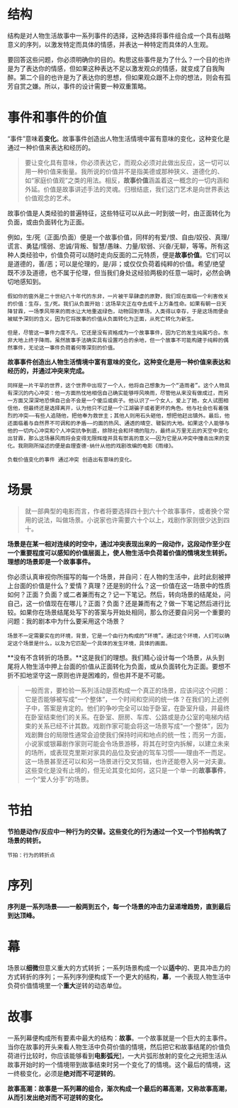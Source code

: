 # 结构

结构是对人物生活故事中一系列事件的选择，这种选择将事件组合成一个具有战略意义的序列，以激发特定而具体的情感，并表达一种特定而具体的人生观。

要回答这些问题，你必须明确你的目的。构思这些事件是为了什么？一个目的也许是为了表达你的情感，但如果这种表达不足以激发观众的情感，就变成了自我陶醉。第二个目的也许是为了表达你的思想，但如果观众跟不上你的想法，则会有孤芳自赏之嫌。所以，事件的设计需要一种双重策略。

# 事件和事件的价值

“事件”意味着**变化**。故事事件创造出人物生活情境中富有意味的变化，这种变化是通过一种价值来表达和经历的。

> 要让变化具有意味，你必须表达它，而观众必须对此做出反应，这一切可以用一种价值来衡量。我所说的价值并不是指美德或那种狭义、道德化的、如“家庭价值观”之类的用法。相反，**故事价值**涵盖着这一概念的一切内涵和外延。价值是故事讲述手法的灵魂。归根结底，我们这门艺术是向世界表达价值观念的艺术。

故事价值是人类经验的普遍特征，这些特征可以从此一时到彼一时，由正面转化为负面，或由负面转化为正面。

例如，生/死（正面/负面）便是一个故事价值，同样的有爱/恨、自由/奴役、真理/谎言、勇猛/懦弱、忠诚/背叛、智慧/愚昧、力量/软弱、兴奋/无聊，等等。所有这种人类经验中，价值负荷可以随时走向反面的二元特质，便是**故事价值**。它们可以是道德的，善/恶；可以是伦理的，是/非；或仅仅负荷着纯粹的价值。希望/绝望既不涉及道德，也不属于伦理，但当我们身处这经验两极的任意一端时，必然会确切地感知到。

```
假如你的窗外是二十世纪八十年代的东非，一片被干旱肆虐的原野，我们现在面临一个利害攸关的价值：生存，生/死。我们从负面开始：这场旱灾正在夺去成千上万条性命。如果有朝一日天降甘霖，一场季风带来的雨水让大地重返绿色，动物回到草场，人类得以幸存，于是这场雨便会被赋予深刻的含义，因为它将故事的价值从负面转化为正面，从死亡转化为新生。

但是，尽管这一事件力度不凡，它还是没有资格成为一个故事事件，因为它的发生纯属巧合。东非大地上终于降雨。虽然故事手法确实具有设置巧合的余地，但一个故事不可能构建于纯粹的偶然事件，无论这一事件负荷着何等深刻的价值。
```

**故事事件创造出人物生活情境中富有意味的变化，这种变化是用一种价值来表达和经历的，并通过冲突来完成。**

```
同样是一片干旱的世界，这个世界中出现了一个人，他将自己想象为一个“造雨者”。这个人物具有深沉的内心冲突：他一方面热忱地相信自己确实能够呼风唤雨，尽管他从来没有做成过，而另一方面又深深地恐惧自己会不会是一个傻瓜或疯子。他认识了一个女人，爱上了她，女人试图相信他，但最终还是选择离开，认为他只不过是一个江湖骗子或者更坏的角色。他与社会也有着强烈的冲突——有些人追随他，把他奉为救世主；其他人则用石头砸他，想把他赶出镇外。最后，他还面临着与自然界不可调和的矛盾——灼面的热风、通透的晴空、皲裂的大地。如果这个人能够与他的一切内心冲突和个人冲突抗争到底，排除社会和环境的阻力，最终从万里无云的天空中变化出甘霖，那么这场暴风雨将会变得无限辉煌并具有崇高的意义——因为它是从冲突中撞击出来的变化。我刚刚所描述的便是由理查德·纳什从他的戏剧改编的电影《雨缘》。
```

```vbscript
负载价值变化的事件 通过冲突 创造出有意味的变化。
```

# 场景

> 就一部典型的电影而言，作者将要选择四十到六十个故事事件，或者换个常用的说法，叫做场景。小说家也许需要六十个以上，戏剧作家则很少达到四十。

**场景是在某一相对连续的时空中，通过冲突表现出来的一段动作，这段动作至少在一个重要程度可以感知的价值层面上，使人物生活中负荷着价值的情境发生转折。理想的场景即是一个故事事件。**

你必须认真审视你所描写的每一个场景，并自问：在人物的生活中，此时此刻被押上台面的价值是什么？爱情？真理？还是别的什么？这一价值在这一场景中的性质如何？正面？负面？或二者兼而有之？记一下笔记。然后，转向场景的结尾处，问自己，这一价值现在在哪儿？正面？负面？还是兼而有之？做一下笔记然后进行比较。如果你在场景结尾处写下的答案与开始处相同，那么你还要自问另一个重要的问题：我的剧本中为什么要采用这个场景？

```
场景不一定需要实在的环境，背景，它是一个由行为构成的“环境”。通过这个环境，人们可以确定这个场景是什么，以及为它匹配一个具体的发生环境，具体的画面。
```

**没有不含转折的场景。**这是我们的理想。我们精心设计每一个场景，从头到尾将人物生活中押上台面的价值从正面转化为负面，或从负面转化为正面。要想不折不扣地坚守这一原则也许是困难的，但也并不是不可能。

> 一般而言，要检验一系列活动是否构成一个真正的场景，应该问这个问题：它是否能够被写成“一个整体”，一个时间和空间的统一体？在我们的上述例子中，答案是肯定的。他们的争吵完全可以始于卧室，在卧室升级，并最终在卧室结束他们的关系。在卧室、厨房、车库、公路或是办公室的电梯内结束的关系已经不计其数。戏剧作家可能会将这一场景写成“一个整体”，因为戏剧舞台的局限性通常会迫使我们保持时间和地点的统一性；而另一方面，小说家或银幕剧作家则可能会令场景游移，将其在时空内拆解，以建立未来的场所，或表现克里斯对家具的品位及安迪的驾车习惯——理由不一而足。这一场景甚至还可以和另一场景进行交叉剪辑，也许还能卷入另一对夫妻。这些变化是没有止境的，但无论其变化如何，这只是一个单一的**故事事件**，一个“爱人分手”的场景。

# 节拍

**节拍是动作/反应中一种行为的交替。这些变化的行为通过一个又一个节拍构筑了场景的转折。**

```
节拍：行为的转折点
```

# 序列

**序列是一系列场景——一般两到五个，每一个场景的冲击力呈递增趋势，直到最后到达顶峰。**

# 幕

场景以**细微**但意义重大的方式转折；一系列场景构成一个以**适中**的、更具冲击力的方式转折的序列；一系列序列便构成下一个更大的结构，**幕**，一个表现人物生活中负荷价值情境里一个**重大**逆转的动态单位。

# 故事

一系列幕便构成所有要素中最大的结构：**故事**。一个故事就是一个巨大的主事件。当你在故事的开头来看人物生活中负荷价值的情境，然后把它和故事结尾的价值负荷进行比较时，你应该能够看到**电影弧光**[1](#1_20)，一大片弧形放射的变化之光把生活从故事开始时的一个情境带到故事结束时另一个变化了的情境。这个最后的情境，这一终极变化，必须是**绝对而不可逆转的**。

**故事高潮：故事是一系列幕的组合，渐次构成一个最后的幕高潮，又称故事高潮，从而引发出绝对而不可逆转的变化。**